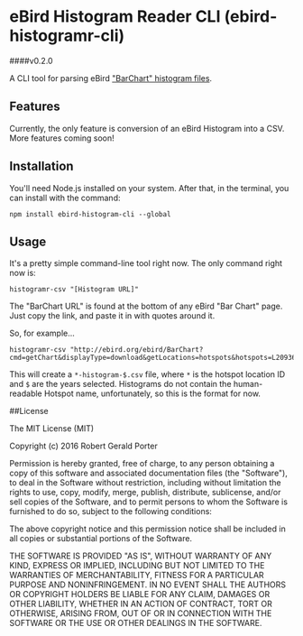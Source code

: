 # eBird Histogram Reader CLI (ebird-histogramr-cli)
####v0.2.0

A CLI tool for parsing eBird ["BarChart" histogram files](http://help.ebird.org/customer/portal/articles/1010553-understanding-the-ebird-bar-charts).

## Features

Currently, the only feature is conversion of an eBird Histogram into a CSV. More features coming soon!

## Installation

You'll need Node.js installed on your system. After that, in the terminal, you can install with the command:

```
npm install ebird-histogram-cli --global
```

## Usage

It's a pretty simple command-line tool right now. The only command right now is:

```
histogramr-csv "[Histogram URL]"
```

The "BarChart URL" is found at the bottom of any eBird "Bar Chart" page. Just copy the link, and paste it in with quotes around it.

So, for example...

```
histogramr-csv "http://ebird.org/ebird/BarChart?cmd=getChart&displayType=download&getLocations=hotspots&hotspots=L2093687&bYear=1900&eYear=2016&bMonth=1&eMonth=12&reportType=location&"
```

This will create a `*-histogram-$.csv` file, where `*` is the hotspot location ID and `$` are the years selected. Histograms do not contain the human-readable Hotspot name, unfortunately, so this is the format for now.

##License

The MIT License (MIT)

Copyright (c) 2016 Robert Gerald Porter

Permission is hereby granted, free of charge, to any person obtaining a copy
of this software and associated documentation files (the "Software"), to deal
in the Software without restriction, including without limitation the rights
to use, copy, modify, merge, publish, distribute, sublicense, and/or sell
copies of the Software, and to permit persons to whom the Software is
furnished to do so, subject to the following conditions:

The above copyright notice and this permission notice shall be included in
all copies or substantial portions of the Software.

THE SOFTWARE IS PROVIDED "AS IS", WITHOUT WARRANTY OF ANY KIND, EXPRESS OR
IMPLIED, INCLUDING BUT NOT LIMITED TO THE WARRANTIES OF MERCHANTABILITY,
FITNESS FOR A PARTICULAR PURPOSE AND NONINFRINGEMENT. IN NO EVENT SHALL THE
AUTHORS OR COPYRIGHT HOLDERS BE LIABLE FOR ANY CLAIM, DAMAGES OR OTHER
LIABILITY, WHETHER IN AN ACTION OF CONTRACT, TORT OR OTHERWISE, ARISING FROM,
OUT OF OR IN CONNECTION WITH THE SOFTWARE OR THE USE OR OTHER DEALINGS IN
THE SOFTWARE.
